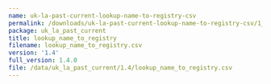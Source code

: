 ```yaml
---
name: uk-la-past-current-lookup-name-to-registry-csv
permalink: /downloads/uk-la-past-current-lookup-name-to-registry-csv/1_4
package: uk_la_past_current
title: lookup_name_to_registry
filename: lookup_name_to_registry.csv
version: '1.4'
full_version: 1.4.0
file: /data/uk_la_past_current/1.4/lookup_name_to_registry.csv
---
```

